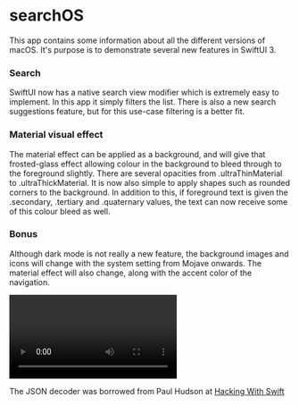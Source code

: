 # searchOS

This app contains some information about all the different versions of macOS. It's purpose is to demonstrate several new features in SwiftUI 3.

### Search

SwiftUI now has a native search view modifier which is extremely easy to implement. In this app it simply filters the list. There is also a new search suggestions feature, but for this use-case filtering is a better fit.  

### Material visual effect

The material effect can be applied as a background, and will give that frosted-glass effect allowing colour in the background to bleed through to the foreground slightly. There are several opacities from .ultraThinMaterial to .ultraThickMaterial. It is now also simple to apply shapes such as rounded corners to the background.
In addition to this, if foreground text is given the .secondary, .tertiary and .quaternary values, the text can now receive some of this colour bleed as well. 

### Bonus

Although dark mode is not really a new feature, the background images and icons will change with the system setting from Mojave onwards. The material effect will also change, along with the accent color of the navigation. 



![](searchOS.mov)





The JSON decoder was borrowed from Paul Hudson at [Hacking With Swift](https://www.hackingwithswift.com/example-code/system/how-to-decode-json-from-your-app-bundle-the-easy-way)

